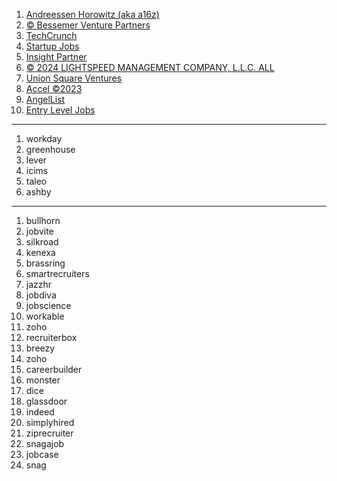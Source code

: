 
1. [Andreessen Horowitz (aka a16z)](https://a16z.com/growth/)
2. [© Bessemer Venture Partners](https://jobs.bvp.com/jobs)
3. [TechCrunch](https://www.crunchboard.com/)
4. [Startup Jobs](https://startup.jobs/)
5. [Insight Partner](https://jobs.insightpartners.com/jobs)
6. [© 2024 LIGHTSPEED MANAGEMENT COMPANY, L.L.C. ALL](https://jobs.lsvp.com/jobs)
7. [Union Square Ventures](https://jobs.usv.com/jobs)
8. [Accel ©2023](https://jobs.accel.com/jobs)
9. [AngelList](https://www.angellist.com/careers)
10. [Entry Level Jobs](https://entryleveljobs.me/)

---

1. workday
2. greenhouse
3. lever
4. icims
5. taleo
6. ashby

---

1. bullhorn
2. jobvite
3. silkroad
4. kenexa
5. brassring
6. smartrecruiters
7. jazzhr
8. jobdiva
9. jobscience
10. workable
11. zoho
12. recruiterbox
13. breezy
14. zoho
15. careerbuilder
16. monster
17. dice
18. glassdoor
19. indeed
20. simplyhired
21. ziprecruiter
22. snagajob
23. jobcase
24. snag
